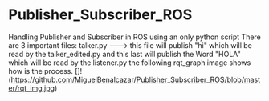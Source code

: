 # Publisher_Subscriber_ROS
Handling Publisher and Subscriber in ROS using an only python script
There are 3 important files:
talker.py ---> this file will publish "hi" which will be read by the talker_edited.py and this last will publish the Word "HOLA" which will be read by the listener.py
the following rqt_graph image shows how is the process.
[]!(https://github.com/MiguelBenalcazar/Publisher_Subscriber_ROS/blob/master/rqt_img.jpg)
